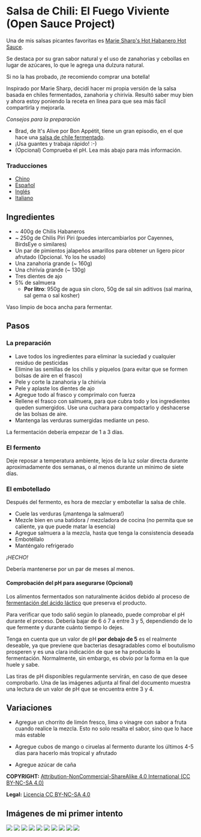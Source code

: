 # Salsa de Chili: El Fuego Viviente (Open Sauce Project)

Una de mis salsas picantes favoritas es [Marie Sharp's Hot Habanero Hot Sauce](http://www.sammcgees.com/habanero-hot-sauce/marie-sharps-hot-habanero-hot-sauce-10oz.html).

Se destaca por su gran sabor natural y el uso de zanahorias y cebollas en lugar de azúcares, lo que le agrega una dulzura natural.

Si no la has probado, ¡te recomiendo comprar una botella!

Inspirado por Marie Sharp, decidí hacer mi propia versión de la salsa basada en chiles fermentados, zanahoria y chirivía.
Resultó saber muy bien y ahora estoy poniendo la receta en línea para que sea más fácil compartirla y mejorarla.

*Consejos para la preparación*
- Brad, de It's Alive por Bon Appétit, tiene un gran episodio, en el que hace una [salsa de chile fermentado](https://www.youtube.com/watch?v=UGjCeAbWKPo).
- ¡Usa guantes y trabaja rápido! :-)
- (Opcional) Comprueba el pH. Lea más abajo para más información.

### Traducciones

- [Chino](README-CN.md)
- [Español](README-ES.md)
- [Inglés](README.md)
- [Italiano](README-IT.md)

## Ingredientes

- ~ 400g de Chilis Habaneros
- ~ 250g de Chilis Piri Piri (puedes intercambiarlos por Cayennes, BirdsEye o similares)
- Un par de pimientos jalapeños amarillos para obtener un ligero picor afrutado (Opcional. Yo los he usado)
- Una zanahoria grande (~ 160g)
- Una chirivía grande (~ 130g)
- Tres dientes de ajo
- 5% de salmuera
  - __Por litro__: 950g de agua sin cloro, 50g de sal sin aditivos (sal marina, sal gema o sal kosher)

Vaso limpio de boca ancha para fermentar.

## Pasos

### La preparación

- Lave todos los ingredientes para eliminar la suciedad y cualquier residuo de pesticidas
- Elimine las semillas de los chilis y píquelos (para evitar que se formen bolsas de aire en el frasco)
- Pele y corte la zanahoria y la chirivía
- Pele y aplaste los dientes de ajo
- Agregue todo al frasco y comprímalo con fuerza
- Rellene el frasco con salmuera, para que cubra todo y los ingredientes queden sumergidos. Use una cuchara para compactarlo y deshacerse de las bolsas de aire.
- Mantenga las verduras sumergidas mediante un peso.

La fermentación debería empezar de 1 a 3 días.

### El fermento

Deje reposar a temperatura ambiente, lejos de la luz solar directa durante aproximadamente dos semanas, o al menos durante un mínimo de siete días.

### El embotellado

Después del fermento, es hora de mezclar y embotellar la salsa de chile.

- Cuele las verduras (¡mantenga la salmuera!)
- Mezcle bien en una batidora / mezcladora de cocina (no permita que se caliente, ya que puede matar la esencia)
- Agregue salmuera a la mezcla, hasta que tenga la consistencia deseada
- Embotéllalo
- Manténgalo refrigerado

*¡HECHO!*

Debería mantenerse por un par de meses al menos.

#### Comprobación del pH para asegurarse (Opcional)

Los alimentos fermentados son naturalmente ácidos debido al proceso de [fermentación del ácido láctico](https://en.wikipedia.org/wiki/Lactic_acid_fermentation) que preserva el producto.

Para verificar que todo salió según lo planeado, puede comprobar el pH durante el proceso. Debería bajar de 6 ó 7 a entre 3 y 5, dependiendo de lo que fermente y durante cuánto tiempo lo dejes.

Tenga en cuenta que un valor de pH **por debajo de 5** es el realmente deseable, ya que previene que bacterias desagradables como el boutulismo prosperen y es una clara indicación de que se ha producido la fermentación. Normalmente, sin embargo, es obvio por la forma en la que huele y sabe.

Las tiras de pH disponibles regularmente servirán, en caso de que desee comprobarlo. Una de las imágenes adjunta al final del documento muestra una lectura de un valor de pH que se encuentra entre 3 y 4.

## Variaciones

- Agregue un chorrito de limón fresco, lima o vinagre con sabor a fruta cuando realice la mezcla. Esto no solo resalta el sabor, sino que lo hace más estable

- Agregue cubos de mango o ciruelas al fermento durante los últimos 4-5 días para hacerlo más tropical y afrutado

- Agregue azúcar de caña



**COPYRIGHT:** [Attribution-NonCommercial-ShareAlike 4.0 International (CC BY-NC-SA 4.0)](https://creativecommons.org/licenses/by-nc-sa/4.0/)

**Legal:** [Licencia CC BY-NC-SA 4.0](https://creativecommons.org/licenses/by-nc-sa/4.0/legalcode)



## Imágenes de mi primer intento

![](/images/v1/20180714_121505.jpg?raw=true)
![](/images/v1/20180630_161027.jpg?raw=true)
![](/images/v1/20180630_170759.jpg?raw=true)
![](/images/v1/20180702_075317.jpg?raw=true)
![](/images/v1/20180714_114401.jpg?raw=true)
![](/images/v1/20180714_114706.jpg?raw=true)
![](/images/v1/20180714_115547.jpg?raw=true)
![](/images/v1/20180714_115701.jpg?raw=true)
![](/images/v1/20180714_120046.jpg?raw=true)
![](/images/v1/20180714_120432.jpg?raw=true)
